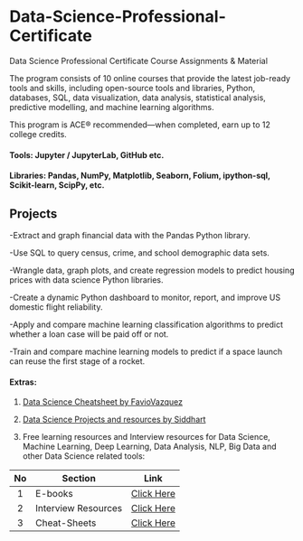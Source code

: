 # Data-Science-Professional-Certificate
Data Science Professional Certificate Course Assignments &amp; Material

The program consists of 10 online courses that provide the latest job-ready tools and skills, including open-source tools and libraries, Python, databases, SQL, data visualization, data analysis, statistical analysis, predictive modelling, and machine learning algorithms.

This program is ACE® recommended—when completed, earn up to 12 college credits.  

#### Tools: Jupyter / JupyterLab, GitHub etc.
#### Libraries: Pandas, NumPy, Matplotlib, Seaborn, Folium, ipython-sql, Scikit-learn, ScipPy, etc.

## Projects

-Extract and graph financial data with the Pandas Python library.

-Use SQL to query census, crime, and school demographic data sets.

-Wrangle data, graph plots, and create regression models to predict housing prices with data science Python libraries.

-Create a dynamic Python dashboard to monitor, report, and improve US domestic flight reliability.

-Apply and compare machine learning classification algorithms to predict whether a loan case will be paid off or not.

-Train and compare machine learning models to predict if a space launch can reuse the first stage of a rocket.


#### Extras:
1) [Data Science Cheatsheet by FavioVazquez](https://github.com/FavioVazquez/ds-cheatsheets) 

2) [Data Science Projects and resources by Siddhart](https://github.com/data-science-projects-and-resources)

3) Free learning resources and Interview resources for Data Science, Machine Learning, Deep Learning, Data Analysis, NLP, Big Data and other Data Science related tools:

|  No  | Section             | Link                                                                                                                            |
| :--: | ------------------- | ------------------------------------------------------------------------------------------------------------------------------- |
|  1   | E-books             | [Click Here](https://github.com/data-science-projects-and-resources/Data-Science-EBooks?tab=readme-ov-file#e-books)             |
|  2   | Interview Resources | [Click Here](https://github.com/data-science-projects-and-resources/Data-Science-EBooks?tab=readme-ov-file#interview-resources) |
|  3   | Cheat-Sheets        | [Click Here](https://github.com/data-science-projects-and-resources/Data-Science-EBooks?tab=readme-ov-file#cheat-sheets)        |

